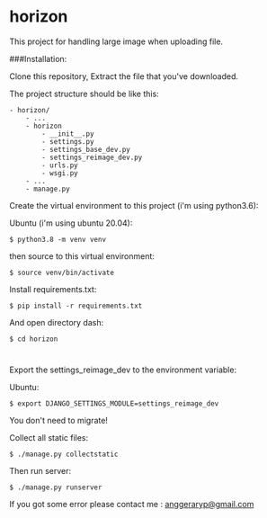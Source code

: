 # horizon

This project for handling large image when uploading file.

###Installation:

Clone this repository, Extract the file that you've downloaded.


The project structure should be like this:
```
- horizon/
    - ...
    - horizon
        - __init__.py
        - settings.py
        - settings_base_dev.py
        - settings_reimage_dev.py
        - urls.py
        - wsgi.py
    - ...
    - manage.py
```

Create the virtual environment to this project (i'm using python3.6):

Ubuntu (i'm using ubuntu 20.04):
```
$ python3.8 -m venv venv
```
then source to this virtual environment:
```
$ source venv/bin/activate
```
Install requirements.txt:
```
$ pip install -r requirements.txt
```
And open directory dash:
```
$ cd horizon
```

#

Export the settings_reimage_dev to the environment variable:

Ubuntu:
```
$ export DJANGO_SETTINGS_MODULE=settings_reimage_dev
```

You don't need to migrate!


Collect all static files:

```
$ ./manage.py collectstatic
```


Then run server:

```
$ ./manage.py runserver
``` 

If you got some error please contact me : anggeraryp@gmail.com
